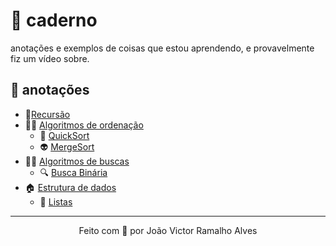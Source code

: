 # 📖 caderno
anotações e exemplos de coisas que estou aprendendo, e provavelmente fiz um vídeo sobre.

## 📝 anotações
- 📂[Recursão](/recursao)
- 👨‍💻 [Algoritmos de ordenação](/algoritmos_ordenacao)
    - 🔢 [QuickSort](/algoritmos_ordenacao/quickSort)
    - 👽 [MergeSort](/algoritmos_ordenacao/mergeSort)
- 🕵️‍♀️ [Algoritmos de buscas](/algoritmos_busca)
    - 🔍 [Busca Binária](/algoritmos_busca/busca_binaria)
- 🏠 [Estrutura de dados](/estrura_dados)
    - 🌌 [Listas](estrura_dados/listas)
---
<p align="center">Feito com 💚 por João Victor Ramalho Alves</p>






